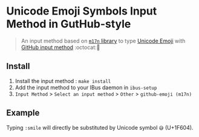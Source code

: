 Unicode Emoji Symbols Input Method in GutHub-style
===================

> An input method based on [`m17n` library](http://www.nongnu.org/m17n) to type [Unicode Emoji](http://apps.timwhitlock.info/emoji/tables/unicode) with [GitHub input method](http://www.emoji-cheat-sheet.com) :octocat::grimacing:

Install
-------------------

1. Install the input method : `make install`
2. Add the input method to your IBus daemon in `ibus-setup`
3. `Input Method` > `Select an input method` > `Other` > `github-emoji (m17n)`

Example
-------------------
Typing `:smile` will directly be substituted by Unicode symbol `😅` (U+1F604).
